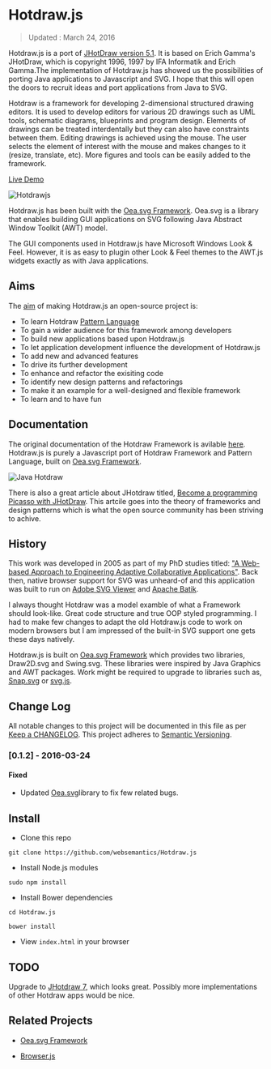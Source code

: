 # Hotdraw.js
> Updated : March 24, 2016

Hotdraw.js is a port of [JHotDraw version 5.1](http://www.jhotdraw.org).  It is based on Erich Gamma's JHotDraw, which is copyright 1996, 1997 by IFA Informatik and Erich Gamma.The implementation of Hotdraw.js has showed us the possibilities of porting Java applications to Javascript and SVG. I hope that this will open the doors to recruit ideas and port applications from Java to SVG.

Hotdraw is a framework for developing 2-dimensional structured drawing editors. It is used to develop editors for various 2D drawings such as UML tools, schematic diagrams, blueprints and program design. Elements of drawings can be treated interdentally but they can also have constraints between them. Editing drawings is achieved using the mouse. The user selects the element of interest with the mouse and makes changes to it (resize, translate, etc). More figures and tools can be easily added to the framework.

[Live Demo](http://oeasvg.com/bower_components/Hotdraw.js/index.html)

![Hotdrawjs](https://raw.githubusercontent.com/websemantics/Hotdraw.js/master/img/hotdrawjs.png)

Hotdraw.js has been built with the [Oea.svg Framework](http://oeasvg.com). Oea.svg is a library that enables building GUI applications on SVG following Java Abstract Window Toolkit (AWT) model.

The GUI components used in Hotdraw.js have Microsoft Windows Look & Feel. However, it is as easy to plugin other Look & Feel themes to the AWT.js widgets exactly as with Java applications.


## Aims

The [aim](http://www.jhotdraw.org) of making Hotdraw.js an open-source project is:

- To learn Hotdraw [Pattern Language](http://softarch.cis.strath.ac.uk/PLJHD/Patterns/JHDDomainOverview.html)
- To gain a wider audience for this framework among developers
- To build new applications based upon Hotdraw.js
- To let application development influence the development of Hotdraw.js
- To add new and advanced features
- To drive its further development
- To enhance and refactor the exisiting code
- To identify new design patterns and refactorings
- To make it an example for a well-designed and flexible framework
- To learn and to have fun


## Documentation

The original documentation of the Hotdraw Framework is avilable [here](http://softarch.cis.strath.ac.uk/PLJHD/Patterns/JHDDomainOverview.html). Hotdraw.js is purely a Javascript port of Hotdraw Framework and Pattern Language, built on [Oea.svg Framework](http://oeasvg.com).

![Java Hotdraw](http://softarch.cis.strath.ac.uk/PLJHD/Patterns/DrawApp.JPG)

There is also a great article about JHotdraw titled, [Become a programming Picasso with JHotDraw](http://www.javaworld.com/article/2074997/swing-gui-programming/become-a-programming-picasso-with-jhotdraw.html). This artcile goes into the theory of frameworks and design patterns which is what the open source community has been striving to achive.


## History

This work was developed in 2005 as part of my PhD studies titled: ["A Web-based Approach to Engineering Adaptive Collaborative Applications"](http://ethos.bl.uk/OrderDetails.do?uin=uk.bl.ethos.501964). Back then, native browser support for SVG was unheard-of and this application was built to run on [Adobe SVG Viewer](http://www.adobe.com/devnet/svg/adobe-svg-viewer-download-area.html) and [Apache Batik](https://xmlgraphics.apache.org/batik/). 

I always thought Hotdraw was a model examble of what a Framework should look-like. Great code structure and true OOP styled programming. I had to make few changes to adapt the old Hotdraw.js code to work on modern browsers but I am impressed of the built-in SVG support one gets these days natively. 

Hotdraw.js is built on [Oea.svg Framework](http://oeasvg.com) which provides two libraries, Draw2D.svg and Swing.svg. These libraries were inspired by Java Graphics and AWT packages. Work might be required to upgrade to libraries such as, [Snap.svg](http://snapsvg.io/) or [svg.js](http://svgjs.com/).


## Change Log
All notable changes to this project will be documented in this file as per [Keep a CHANGELOG](http://keepachangelog.com). This project adheres to [Semantic Versioning](http://semver.org/).

### [0.1.2] - 2016-03-24
#### Fixed
- Updated [Oea.svg](https://github.com/websemantics/Oea.svg)library to fix few related bugs.

## Install

- Clone this repo

```
git clone https://github.com/websemantics/Hotdraw.js
```

- Install Node.js modules

```
sudo npm install
```

- Install Bower dependencies

```
cd Hotdraw.js

bower install
```

- View `index.html` in your browser


## TODO

Upgrade to [JHotdraw 7](http://www.randelshofer.ch/oop/jhotdraw/Documentation/index.html), which looks great. Possibly more implementations of other Hotdraw apps would be nice.


## Related Projects

* [Oea.svg Framework](https://github.com/websemantics/Oea.svg)

* [Browser.js](https://github.com/websemantics/Browser.js) 